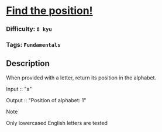 # [Find the position!](https://www.codewars.com/kata/5808e2006b65bff35500008f)

### Difficulty: `8 kyu`

### Tags: `Fundamentals`

## Description

When provided with a letter, return its position in the alphabet.

Input :: "a"

Output :: "Position of alphabet: 1"

> [!NOTE] 
> Only lowercased English letters are tested